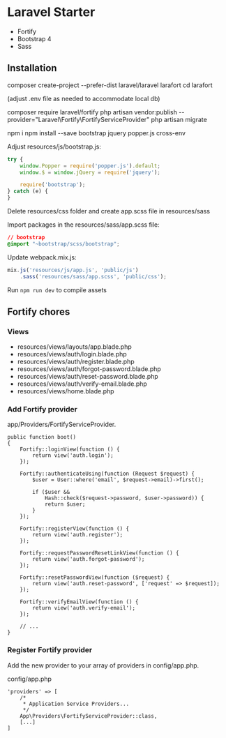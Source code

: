 # Laravel Starter
- Fortify
- Bootstrap 4
- Sass

## Installation

composer create-project --prefer-dist laravel/laravel larafort
cd larafort

(adjust .env file as needed to accommodate local db)

composer require laravel/fortify
php artisan vendor:publish --provider="Laravel\Fortify\FortifyServiceProvider"
php artisan migrate

npm i
npm install --save bootstrap jquery popper.js cross-env

Adjust resources/js/bootstrap.js:

``` javascript
try {
    window.Popper = require('popper.js').default;
    window.$ = window.jQuery = require('jquery');

    require('bootstrap');
} catch (e) {
}
```

Delete resources/css folder and create app.scss file in resources/sass

Import packages in the resources/sass/app.scss file:

``` css
// bootstrap
@import "~bootstrap/scss/bootstrap";
```

Update webpack.mix.js:
``` javascript
mix.js('resources/js/app.js', 'public/js')
    .sass('resources/sass/app.scss', 'public/css');
```

Run ```npm run dev``` to compile assets

## Fortify chores

### Views

- resources/views/layouts/app.blade.php 
- resources/views/auth/login.blade.php
- resources/views/auth/register.blade.php
- resources/views/auth/forgot-password.blade.php
- resources/views/auth/reset-password.blade.php
- resources/views/auth/verify-email.blade.php
- resources/views/home.blade.php

### Add Fortify provider

app/Providers/FortifyServiceProvider.

```
public function boot()
{
    Fortify::loginView(function () {
        return view('auth.login');
    });

    Fortify::authenticateUsing(function (Request $request) {
        $user = User::where('email', $request->email)->first();

        if ($user &&
            Hash::check($request->password, $user->password)) {
            return $user;
        }
    });

    Fortify::registerView(function () {
        return view('auth.register');
    });

    Fortify::requestPasswordResetLinkView(function () {
        return view('auth.forgot-password');
    });

    Fortify::resetPasswordView(function ($request) {
        return view('auth.reset-password', ['request' => $request]);
    });

    Fortify::verifyEmailView(function () {
        return view('auth.verify-email');
    });

    // ...
}
```

### Register Fortify provider

Add the new provider to your array of providers in config/app.php.

config/app.php

```
'providers' => [
    /*
     * Application Service Providers...
     */
    App\Providers\FortifyServiceProvider::class,
    [...]
]
```


